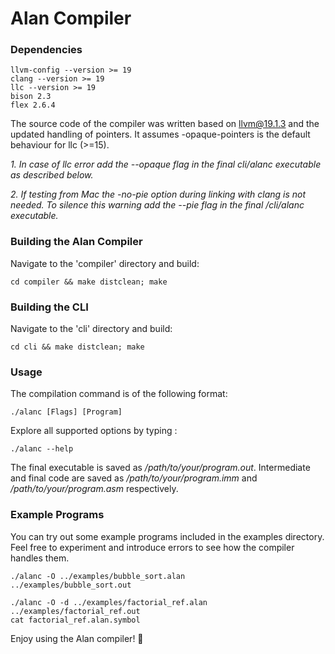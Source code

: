 # Alan Compiler

### Dependencies 
```
llvm-config --version >= 19
clang --version >= 19
llc --version >= 19
bison 2.3
flex 2.6.4
```

The source code of the compiler was written based on llvm@19.1.3 and the updated handling of pointers. It assumes -opaque-pointers is the default behaviour for llc (>=15).

*1. In case of llc error add the --opaque flag in the final cli/alanc executable as described below.* 

*2. If testing from Mac the -no-pie option during linking with clang is not needed. To silence this warning add the --pie flag in the final /cli/alanc executable.*

### Building the Alan Compiler

Navigate to the 'compiler' directory and build:
```
cd compiler && make distclean; make
```

### Building the CLI

Navigate to the 'cli' directory and build:
```
cd cli && make distclean; make
```

### Usage

The compilation command is of the following format: 
```
./alanc [Flags] [Program]
```
Explore all supported options by typing :
```
./alanc --help
```
The final executable is saved as */path/to/your/program.out*. Intermediate and final code are saved as */path/to/your/program.imm* and */path/to/your/program.asm* respectively.

### Example Programs

You can try out some example programs included in the examples directory. Feel free to experiment and introduce errors to see how the compiler handles them.
```
./alanc -O ../examples/bubble_sort.alan
../examples/bubble_sort.out

./alanc -O -d ../examples/factorial_ref.alan
../examples/factorial_ref.out
cat factorial_ref.alan.symbol
```

Enjoy using the Alan compiler! 🎉
